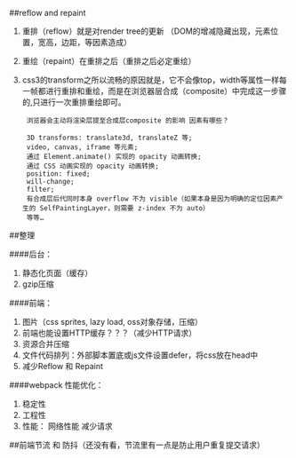 ##reflow and repaint

1. 重排（reflow）就是对render tree的更新 （DOM的增减隐藏出现，元素位置，宽高，边距，等因素造成）
2. 重绘（repaint）在重排之后（重排之后必定重绘）
3. css3的transform之所以流畅的原因就是，它不会像top，width等属性一样每一帧都进行重排和重绘，而是在浏览器层合成（composite）中完成这一步骤的,只进行一次重排重绘即可。

        浏览器会主动将渲染层提至合成层composite 的影响 因素有哪些？

        3D transforms: translate3d, translateZ 等;
        video, canvas, iframe 等元素;
        通过 Element.animate() 实现的 opacity 动画转换;
        通过 СSS 动画实现的 opacity 动画转换;
        position: fixed;
        will-change;
        filter;
        有合成层后代同时本身 overflow 不为 visible（如果本身是因为明确的定位因素产生的 SelfPaintingLayer，则需要 z-index 不为 auto）
        等等…


##整理

####后台：
1. 静态化页面（缓存）
2. gzip压缩

####前端：
1. 图片（css sprites, lazy load, oss对象存储，压缩）
2. 前端也能设置HTTP缓存？？？（减少HTTP请求）
3. 资源合并压缩
4. 文件代码排列：外部脚本置底或js文件设置defer，将css放在head中
5. 减少Reflow 和 Repaint

####webpack 性能优化：
1. 稳定性
2. 工程性
3. 性能： 网络性能  减少请求

##前端节流 和 防抖（还没有看，节流里有一点是防止用户重复提交请求）
